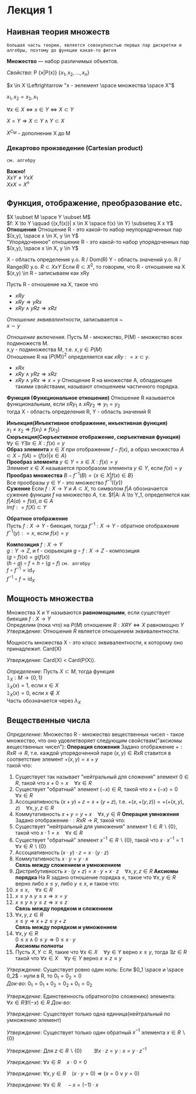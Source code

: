# Лекция 1

## Наивная теория множеств
`большая часть теории, является совокупностью первых пар дискретки и алгебры, поэтому до функции какая-то фигня`

**Множество** — набор различимых объектов.

*Свойства*: P       {x|P(x)}        {$x_{1}, x_{2}, \ldots, x_{n}$}

$x \in X \Leftrightarrow "x - эелемент \space множества \space X"$

${x_{1}, x_{2}}={x_{2}, x_{1}}$

$\forall x \in X \Leftrightarrow x \in Y \Leftrightarrow X \subset Y$

$X = Y \Rightarrow X \subset Y \land Y \subset X$

$X^{C_{M}}$ - дополнение X до M

### Декартово произведение (Cartesian product)
`см. алгебру`

**Важно!**  
$X x Y \neq Y x X$  
$X x X = X^{n}$  


## Функция, отображение, преобразование etc.
$X \subset M \space Y \subset M$  
$f: X \to Y \qquad {(x,f(x))| x \in X \space f(x) \in Y} \subseteq X x Y$  
**Отношения**
Отношение R - это какой-то набор неупорядрченных пар $(x,y), \space x \in X, y \in Y$  
"Упорядоченное" отношение R - это какой-то набор упорядоченных пар $(x,y), \space x \in X, y \in Y$

X - область определения у.о. R / Dom(R)
Y - область значений у.о. R / Range(R)
у.о. $R \subset X x Y$
Если $R \subset X^{2}$, то говорим, что R - отношение на X  
$(x,y) \in R - записываем как xRy

Пусть R - отношение на X, такое что
* $xRy$
* $xRy \Rightarrow yRx$
* $xRy \land yRz \Rightarrow xRz$

*Отношение эквивалентности*, записывается ~  
$x \sim y$

*Отношение включения*. Пусть M - множество, P(M) - множество всех подмножеств M.  
x,y - подмножества M, т.е. $x,y \in P(M)$  
Отношение R на $(P(M))^{2}$ определяется как $xRy : = x \subset y$.
* $xRx$
* $xRy \land yRz \Rightarrow xRz$
* $xRy \land yRx \Rightarrow x = y$
Отнощение R на множестве A, обладающее такими свойствами, называют отношением частичного порядка.

**Функция (Функциональное отношение)**
Отношение R называется функциональным, если $xRy_1 \land xRy_2 \Rightarrow y_1 = y_2$  
тогда X - область определения R, Y - область значений R

**Инъекция(Инъективное отображение, инъективная функция)**  
$x_1 \neq x_2 \Rightarrow f(x_1) \neq f(x_2)$  
**Сюръекция(Сюръективное отображение, сюръективная функция)**  
$\forall y \in Y \exists x \in X : f(x) = y$  
**Образ элемента** $x \in X$ при отображении $f - f(x)$, а образ множества $A \subset X - f(A) = \{f(x) | x \in A\}$  
**Прообраз элемента** $y \in Y = x \in X : f(x) = y$  
Элемент $x \in X$ называется прообразом элемента $y \in Y$, если $f(x) = y$  
**Прообраз множества** $B - f^{-1}(B) = \{x \in X | f(x) \in B\}$  
Все прообразы $y \in Y$  - это множество $f^{-1}(\{y\})$  
**Сужение** Если $f: X \to Y$ и $A \subset X$, то символом $f|A$ обозначается сужение функции $f$ на множество $A$, т.е. $f|A: A \to Y_1, определяется как $f|A(a) = f(a), a \in A$  
$Imf : = f(X) \subset Y$  

**Обратное отображение**  
Пусть $f: X \to Y$ - биекция, тогда $f^{-1}: X \to Y$ - обратное отображение  
$f^{-1}(y) : = x$, если $f(x) = y$  

**Композиция**
$f: X \to Y$  
$g: Y \to Z$, и f - сюрьекция
$g\circ f: X \to Z$ - композиция  
$(g\circ f)(x) = g(f(x))$  
$(h\circ g)\circ f = h\circ (g\circ f)$  `см. алгебру`  
$f\circ f^{-1} = \text{id}_Y$  
$f^{-1}\circ f = \text{id}_X$  

## Мощность множества
Множества X и Y называются **равномощными**, если существует биекция $f: X \to Y$  
Определим (пока что) на $P(M)$ отношение $R : XRY \Leftrightarrow X$ равномощно $Y$  
*Утверждение*: Отношение $R$ является отношением эквивалентности.

Мощность множества X - это класс эквивалентности, к которому оно принадлежит.   Card(X)

*Утверждение*: Card(X) < Card(P(X)).

*Определение*: Пусть $X \subset M$, тогда функция   
$\mathbb{1}_X: M \to \{0,1\}$  
$\mathbb{1}_X(x) = 1$, если $x \in X$  
$\mathbb{1}_X(x) = 0$, если $x \notin X$  
Часть обозначается через $\lambda_X$


## Вещественные числа
*Определение*: Множество R - множество вещественных чисел - такое множество, что оно удовлетворяет следующим свойствам("аксиомы вещественных чисел"):
**Операция сложения**
Задано отображение $+: RxR \rightarrow R$, т.е. каждой упорядоченной паре $(x,y) \in RxR$ ставится в соответствие элемент $+(x,y) = x + y$  
такой что:  
1) Существует так называет "нейтральный для сложения" элемент $0 \in R$, такой что $x + 0 = x \quad \forall x \in R$  
2) Существует "обратный" элемент $(-x) \in R$, такой что $x + (-x) = 0 \quad \forall x \in R$
3) Ассоциативность $(x + y) + z = x + (y + z)$, т.е. $+(x,+(y,z)) = +(+(x,y),z) \quad \forall x,y,z \in R$
4) Коммутативность $x + y = y + x \quad \forall x,y \in R$
**Операция умножения**
Задано отображение $\cdot: RxR \rightarrow R$, такой что:
1) Существует "нейтральный для умножения" элемент $1 \in R\backslash\{0\}$, такой что $x \cdot 1 = x \quad \forall x \in R$
2) Существует "обратный" элемент $x^{-1} \in R\backslash\{0\}$, такой что $x \cdot x^{-1} = 1 \quad \forall x \in R\backslash\{0\}$
3) Ассоциативность $(x \cdot y) \cdot z = x \cdot (y \cdot z)$  
4) Коммутативность $x \cdot y = y \cdot x$  
**Связь между сложением и умножением**
1) Дистрибутивность $x \cdot (y + z) = x \cdot y + x \cdot z \quad \forall x,y,z \in R$
**Аксиомы порядка**
На R задано отношение порядка $\leq$, такое что $\forall x,y \in R$ верно либо $x \leq y$, либо $y \leq x$, и такое что:
1) $x \leq x, \quad \forall x \in R$  
2) $x \leq y \land y \leq x \Rightarrow x = y$  
3) $x \leq y \land y \leq z \Rightarrow x \leq z$  
**Связь между порядком и сложением**
1) $\forall x,y,z \in R$  
$x \leq y \Rightarrow x + z \leq y + z$  
**Связь между порядком и умножением**
1) $\forall x,y \in R$  
$0 \leq x \land 0 \leq y \Rightarrow 0 \leq x \cdot y$  
**Аксиомы полноты**
1) Пусть $X,Y \subset R$, такие что $\forall x \in X \quad \forall y \in Y$ верно $x \leq y$, тогда $\exists z \in R$ такой что $\forall x \in X \quad \forall y \in Y$ верно $x \leq z \leq y$  

*Утверждение*: Существует ровно один ноль:
Если $0_1 \space и \space 0_2$ - нули в R, то $0_1 = 0_2 = 0$  
*Док-во*: $0_1 = 0_1 + 0_2 = 0_2 + 0_1 = 0_2$

*Утверждение*: Единственность обратного(по сложению) элемента:  
$\forall x \in R \exists! (-x) \in R$
*Док-во*:

*Утверждение*: Существует только одна единица(нейтральный по умножению элемент) 

*Утверждение*: Существует только один обратный $x^{-1}$ элемента $x \in R\backslash\{0\}$

*Утверждение*: Для $z \in R\backslash\{0\} \qquad \exists! x \cdot z = y : x = y \cdot z^{-1}$

*Утверждение*: $\forall x \in R \quad x \cdot 0 = 0$

*Утверждение*: $\forall x,y \in R \quad (x \cdot y = 0) \Rightarrow (x = 0 \lor y = 0)$

*Утверждение*: $\forall x \in R \quad -x=(-1) \cdot x$
